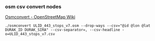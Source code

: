 ###  osm csv convert nodes


[Osmconvert - OpenStreetMap Wiki](https://wiki.openstreetmap.org/wiki/Osmconvert#Linux "Osmconvert - OpenStreetMap Wiki")


 

```
./osmconvert ULID_443_stops_v7.osm --drop-ways --csv="@id @lon @lat DURAK_ID DURAK_SIRA" --csv-separator=, --csv-headline -o=ULID_443_stops_v7.csv

```

